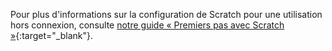 Pour plus d'informations sur la configuration de Scratch pour une utilisation hors connexion, consulte [notre guide « Premiers pas avec Scratch »](https://projects.raspberrypi.org/fr-FR/projects/getting-started-scratch/1){:target="_blank"}.
